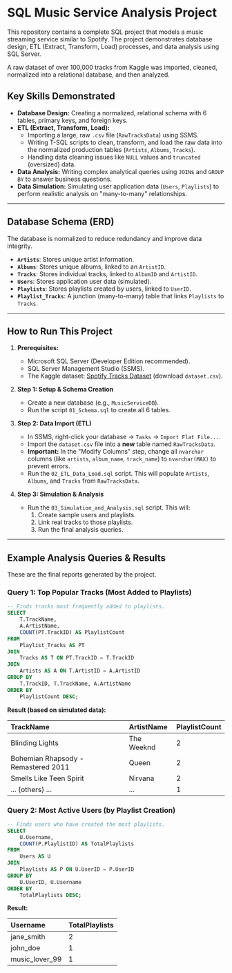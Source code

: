 # SQL Music Service Analysis Project

This repository contains a complete SQL project that models a music streaming service similar to Spotify. The project demonstrates database design, ETL (Extract, Transform, Load) processes, and data analysis using SQL Server.

A raw dataset of over 100,000 tracks from Kaggle was imported, cleaned, normalized into a relational database, and then analyzed.

## Key Skills Demonstrated

* **Database Design:** Creating a normalized, relational schema with 6 tables, primary keys, and foreign keys.
* **ETL (Extract, Transform, Load):**
    * Importing a large, raw `.csv` file (`RawTracksData`) using SSMS.
    * Writing T-SQL scripts to clean, transform, and load the raw data into the normalized production tables (`Artists`, `Albums`, `Tracks`).
    * Handling data cleaning issues like `NULL` values and `truncated` (oversized) data.
* **Data Analysis:** Writing complex analytical queries using `JOIN`s and `GROUP BY` to answer business questions.
* **Data Simulation:** Simulating user application data (`Users`, `Playlists`) to perform realistic analysis on "many-to-many" relationships.

---

## Database Schema (ERD)

The database is normalized to reduce redundancy and improve data integrity.

* **`Artists`**: Stores unique artist information.
* **`Albums`**: Stores unique albums, linked to an `ArtistID`.
* **`Tracks`**: Stores individual tracks, linked to `AlbumID` and `ArtistID`.
* **`Users`**: Stores application user data (simulated).
* **`Playlists`**: Stores playlists created by users, linked to `UserID`.
* **`Playlist_Tracks`**: A junction (many-to-many) table that links `Playlists` to `Tracks`.

---

## How to Run This Project

1.  **Prerequisites:**
    * Microsoft SQL Server (Developer Edition recommended).
    * SQL Server Management Studio (SSMS).
    * The Kaggle dataset: [Spotify Tracks Dataset](https://www.kaggle.com/datasets/maharshipandya/-spotify-tracks-dataset) (download `dataset.csv`).

2.  **Step 1: Setup & Schema Creation**
    * Create a new database (e.g., `MusicServiceDB`).
    * Run the script `01_Schema.sql` to create all 6 tables.

3.  **Step 2: Data Import (ETL)**
    * In SSMS, right-click your database -> `Tasks` -> `Import Flat File...`.
    * Import the `dataset.csv` file into a **new** table named `RawTracksData`.
    * **Important:** In the "Modify Columns" step, change all `nvarchar` columns (like `artists`, `album_name`, `track_name`) to `nvarchar(MAX)` to prevent errors.
    * Run the `02_ETL_Data_Load.sql` script. This will populate `Artists`, `Albums`, and `Tracks` from `RawTracksData`.

4.  **Step 3: Simulation & Analysis**
    * Run the `03_Simulation_and_Analysis.sql` script. This will:
        1.  Create sample users and playlists.
        2.  Link real tracks to those playlists.
        3.  Run the final analysis queries.

---

## Example Analysis Queries & Results

These are the final reports generated by the project.

### Query 1: Top Popular Tracks (Most Added to Playlists)

```sql
-- Finds tracks most frequently added to playlists.
SELECT
    T.TrackName,
    A.ArtistName,
    COUNT(PT.TrackID) AS PlaylistCount
FROM
    Playlist_Tracks AS PT
JOIN
    Tracks AS T ON PT.TrackID = T.TrackID
JOIN
    Artists AS A ON T.ArtistID = A.ArtistID
GROUP BY
    T.TrackID, T.TrackName, A.ArtistName
ORDER BY
    PlaylistCount DESC;
```

**Result (based on simulated data):**

| TrackName | ArtistName | PlaylistCount |
| :--- | :--- | :--- |
| Blinding Lights | The Weeknd | 2 |
| Bohemian Rhapsody - Remastered 2011 | Queen | 2 |
| Smells Like Teen Spirit | Nirvana | 2 |
| ... (others) ... | ... | 1 |

### Query 2: Most Active Users (by Playlist Creation)

```sql
-- Finds users who have created the most playlists.
SELECT
    U.Username,
    COUNT(P.PlaylistID) AS TotalPlaylists
FROM
    Users AS U
JOIN
    Playlists AS P ON U.UserID = P.UserID
GROUP BY
    U.UserID, U.Username
ORDER BY
    TotalPlaylists DESC;
```

**Result:**

| Username | TotalPlaylists |
| :--- | :--- |
| jane_smith | 2 |
| john_doe | 1 |
| music_lover_99 | 1 |